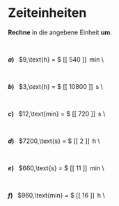 <!--
version:  0.0.1

language: de

@style
input {
    text-align: center;
}

.flex-container {
    display: flex;
    flex-wrap: wrap;
    align-items: stretch;
    gap: 20px;
}

.flex-child {
    flex: 1;
    min-width: 350px;
    margin-right: 20px;
}

@media (max-width: 400px) {
    .flex-child {
        flex: 100%;
        margin-right: 0;
    }
}
@end

formula: \carry   \textcolor{red}{\scriptsize #1}
formula: \digit   \rlap{\carry{#1}}\phantom{#2}#2
formula: \permil  \text{‰}

import: https://raw.githubusercontent.com/LiaTemplates/Tikz-Jax/main/README.md

script: https://cdn.jsdelivr.net/gh/LiaTemplates/Tikz-Jax@main/dist/index.js


tags: Einheiten, Zeit, mittel, sehr niedrig, Angeben

comment: Rechne die Zeiteinheit richtig um.

author: Martin Lommatzsch

-->




# Zeiteinheiten


**Rechne** in die angebene Einheit **um**.

<br>


<section class="flex-container">

<div class="flex-child">

__$a)\;\;$__ $9\,\text{h} = $ [[  540  ]] $\,\text{min}$ \

</div>
<br>
<div class="flex-child">

__$b)\;\;$__ $3\,\text{h} = $ [[ 10800 ]] $\,\text{s}$ \

</div>
<br>
<div class="flex-child">

__$c)\;\;$__ $12\,\text{min} = $ [[  720  ]] $\,\text{s}$ \

</div>
<br>
<div class="flex-child">

__$d)\;\;$__ $7200\,\text{s} = $ [[   2   ]] $\,\text{h}$ \

</div>
<br>
<div class="flex-child">

__$e)\;\;$__ $660\,\text{s} = $ [[   11   ]] $\,\text{min}$ \

</div>
<br>
<div class="flex-child">

__$f)\;\;$__ $960\,\text{min} = $ [[   16   ]] $\,\text{h}$ \

</div>


</section>

<br>
<br>
<br>
<br>
<br>
